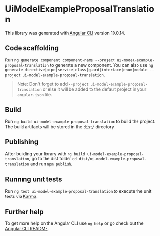 # UiModelExampleProposalTranslation

This library was generated with [Angular CLI](https://github.com/angular/angular-cli) version 10.0.14.

## Code scaffolding

Run `ng generate component component-name --project ui-model-example-proposal-translation` to generate a new component. You can also use `ng generate directive|pipe|service|class|guard|interface|enum|module --project ui-model-example-proposal-translation`.
> Note: Don't forget to add `--project ui-model-example-proposal-translation` or else it will be added to the default project in your `angular.json` file. 

## Build

Run `ng build ui-model-example-proposal-translation` to build the project. The build artifacts will be stored in the `dist/` directory.

## Publishing

After building your library with `ng build ui-model-example-proposal-translation`, go to the dist folder `cd dist/ui-model-example-proposal-translation` and run `npm publish`.

## Running unit tests

Run `ng test ui-model-example-proposal-translation` to execute the unit tests via [Karma](https://karma-runner.github.io).

## Further help

To get more help on the Angular CLI use `ng help` or go check out the [Angular CLI README](https://github.com/angular/angular-cli/blob/master/README.md).
